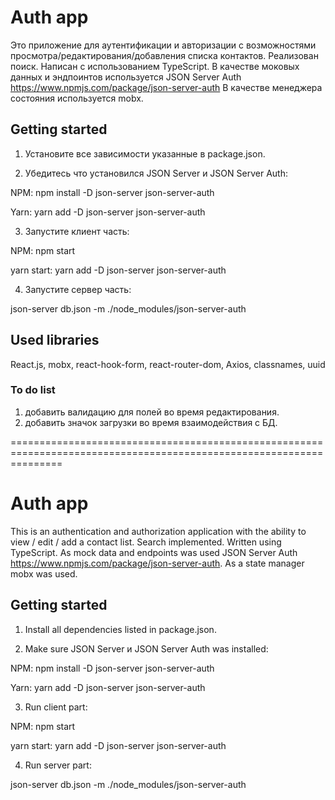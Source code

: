 # Auth app 

Это приложение для аутентификации и авторизации с возможностями просмотра/редактирования/добавления списка контактов. Реализован поиск. Написан с использованием TypeScript.
В качестве моковых данных и эндпоинтов используется JSON Server Auth https://www.npmjs.com/package/json-server-auth
В качестве менеджера состояния используется mobx.

## Getting started

1. Установите все зависимости указанные в package.json.

2. Убедитесь что установился JSON Server и JSON Server Auth:

NPM:
npm install -D json-server json-server-auth

Yarn:
yarn add -D json-server json-server-auth

3. Запустите клиент часть:

NPM:
npm start

yarn start:
yarn add -D json-server json-server-auth

4. Запустите сервер часть:

json-server db.json -m ./node_modules/json-server-auth

## Used libraries

React.js, mobx, react-hook-form, react-router-dom, Axios, classnames, uuid

### To do list

1. добавить валидацию для полей во время редактирования.
2. добавить значок загрузки во время взаимодействия с БД.

=====================================================================================================================

# Auth app

This is an authentication and authorization application with the ability to view / edit / add a contact list. Search implemented. Written using TypeScript.
As mock data and endpoints was used JSON Server Auth https://www.npmjs.com/package/json-server-auth.
As a state manager mobx was used.

## Getting started

1. Install all dependencies listed in package.json.

2. Make sure JSON Server и JSON Server Auth was installed:

NPM:
npm install -D json-server json-server-auth

Yarn:
yarn add -D json-server json-server-auth

3. Run client part:

NPM:
npm start

yarn start:
yarn add -D json-server json-server-auth

4. Run server part:

json-server db.json -m ./node_modules/json-server-auth